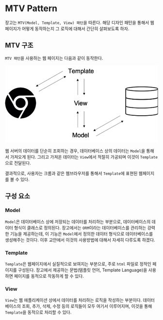 MTV Pattern
===

장고는 `MTV(Model, Template, View) 패턴`을 따른다. 해당 디자인 패턴을 통해서 웹 페이지가 어떻게 동작하는지 그 로직에 대해서 간단히 살펴보도록 하자.

MTV 구조
---
`MTV 패턴`을 사용하는 웹 페이지는 다음과 같이 동작한다.

![사진](MTV_structure.png)

웹 서버의 데이터를 단순히 조회하는 경우, 데이터베이스 상의 데이터는 `Model`을 통해서 가져오게 된다. 그리고 가져온 데이터는 `View`에서 적절히 가공되며 이것이 `Template`으로 전달된다.

결과적으로, 사용자는 크롬과 같은 웹브라우저를 통해서 `Template`에 표현된 웹페이지를 볼 수 있다.

구성 요소
---

### Model
`Model`은 데이터베이스 상에 저장되는 데이터를 처리하는 부분으로, 데이터베이스의 데이터 형식이 클래스로 정의된다. 장고에서는 `ORM`이라는 데이터베이스를 관리하는 강력한 기능을 제공하는데, 이 기능은 `Model`에서 정의한 데이터 형식으로 데이터베이스를 생성해주는 것이다. 이후 교안에서 이것의 사용방법에 대해서 자세히 다루도록 하겠다.

### Template
`Template`은 웹페이지에서 실질적으로 보여지는 부분으로, 주로 `html` 파일로 정적인 페이지를 구성된다. 장고에서 제공하는 문법(템플릿 언어, Template Language)을 사용하면 페이지를 동적으로 작동하게 할 수 있다.

### View
`View`는 웹 애플리케이션 상에서 데이터를 처리하는 로직을 작성하는 부분이다. 데이터베이스의 조회, 추가, 삭제, 수정 등의 로직들이 모두 여기서 이루어지며, 이것을 통해 `Template`을 동적으로 처리할 수 있다.
